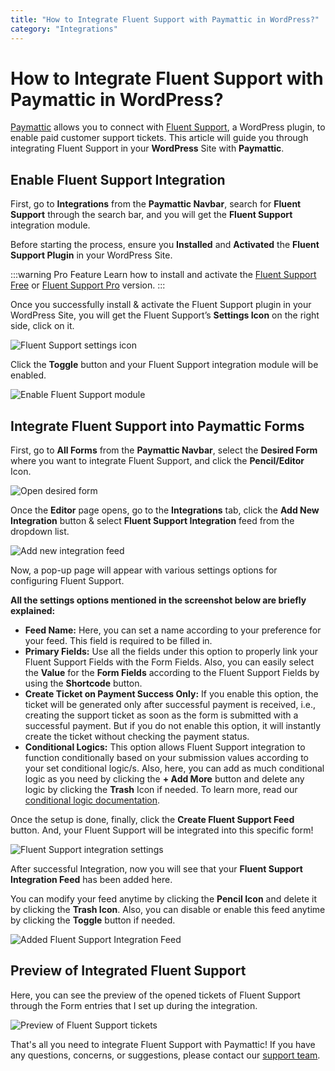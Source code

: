 ```yaml
---
title: "How to Integrate Fluent Support with Paymattic in WordPress?"
category: "Integrations"
---
```


# How to Integrate Fluent Support with Paymattic in WordPress?

[Paymattic](https://paymattic.com/) allows you to connect with [Fluent Support](https://fluentsupport.com/), a WordPress plugin, to enable paid customer support tickets. This article will guide you through integrating Fluent Support in your **WordPress** Site with **Paymattic**.

## Enable Fluent Support Integration


First, go to **Integrations** from the **Paymattic Navbar**, search for **Fluent Support** through the search bar, and you will get the **Fluent Support** integration module.

Before starting the process, ensure you **Installed** and **Activated** the **Fluent Support Plugin** in your WordPress Site.

:::warning Pro Feature
Learn how to install and activate the [Fluent Support Free](https://fluentsupport.com/docs/how-to-install-activate-fluent-support/) or [Fluent Support Pro](https://fluentsupport.com/docs/upgrade-to-fluent-support-pro-add-on/) version.
:::

Once you successfully install & activate the Fluent Support plugin in your WordPress Site, you will get the Fluent Support’s **Settings Icon** on the right side, click on it.

![Fluent Support settings icon](/images/integrations/how-to-integrate-fluent-support-with-paymattic-in-wordpress/Fluent-Supports-settings-icon-scaled.webp)

Click the **Toggle** button and your Fluent Support integration module will be enabled.

![Enable Fluent Support module](/images/integrations/how-to-integrate-fluent-support-with-paymattic-in-wordpress/Enabled-Fluent-Support-module-scaled.webp)

## Integrate Fluent Support into Paymattic Forms


First, go to **All Forms** from the **Paymattic Navbar**, select the **Desired Form** where you want to integrate Fluent Support, and click the **Pencil/Editor** Icon.

![Open desired form](/images/integrations/how-to-integrate-fluent-support-with-paymattic-in-wordpress/Open-desired-form-1-scaled.webp)

Once the **Editor** page opens, go to the **Integrations** tab, click the **Add New Integration** button & select **Fluent Support Integration** feed from the dropdown list. 

![Add new integration feed](/images/integrations/how-to-integrate-fluent-support-with-paymattic-in-wordpress/Add-new-integration-feed-dropdown-list-scaled.webp)

Now, a pop-up page will appear with various settings options for configuring Fluent Support. 

**All the settings options mentioned in the screenshot below are briefly explained:**

* **Feed Name:** Here, you can set a name according to your preference for your feed. This field is required to be filled in.
* **Primary Fields:** Use all the fields under this option to properly link your Fluent Support Fields with the Form Fields. Also, you can easily select the **Value** for the **Form Fields** according to the Fluent Support Fields by using the **Shortcode** button. 
* **Create Ticket on Payment Success Only:** If you enable this option, the ticket will be generated only after successful payment is received, i.e., creating the support ticket as soon as the form is submitted with a successful payment. But if you do not enable this option, it will instantly create the ticket without checking the payment status.
* **Conditional Logics:** This option allows Fluent Support integration to function conditionally based on your submission values according to your set conditional logic/s.  Also, here,  you can add as much conditional logic as you need by clicking the **+ Add More** button and delete any logic by clicking the **Trash** Icon if needed. To learn more, read our [conditional logic documentation](/how-to-use-conditional-logic-in-form-fields-with-paymattic).

Once the setup is done, finally, click the **Create Fluent Support Feed** button. And, your Fluent Support will be integrated into this specific form!

![Fluent Support integration settings](/images/integrations/how-to-integrate-fluent-support-with-paymattic-in-wordpress/Add-New-Fluent-Support-Integration-Feed-page.webp)

After successful Integration, now you will see that your **Fluent Support Integration Feed** has been added here.

You can modify your feed anytime by clicking the **Pencil Icon** and delete it by clicking the **Trash Icon**.
Also, you can disable or enable this feed anytime by clicking the **Toggle** button if needed.

![Added Fluent Support Integration Feed](/images/integrations/how-to-integrate-fluent-support-with-paymattic-in-wordpress/Added-Fluent-Support-Integration-Feed-scaled.webp)

## Preview of Integrated Fluent Support

Here, you can see the preview of the opened tickets of Fluent Support through the Form entries that I set up during the integration.

![Preview of Fluent Support tickets](/images/integrations/how-to-integrate-fluent-support-with-paymattic-in-wordpress/Prview-of-Fluent-Support-tickets-scaled.webp)

That's all you need to integrate Fluent Support with Paymattic! If you have any questions, concerns, or suggestions, please contact our [support team](https://wpmanageninja.com/support-tickets/?utm_source=wpmn&utm_medium=home&utm_campaign=site#/).